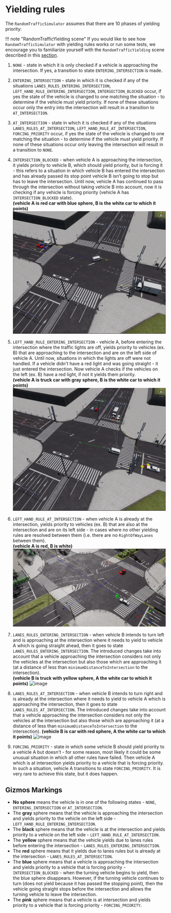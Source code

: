 # Yielding rules
The `RandomTrafficSimulator` assumes that there are 10 phases of yielding priority:

!!! note "RandomTrafficYielding scene"
    If you would like to see how `RandomTrafficSimulator` with yielding rules works or run some tests, we encourage you to familiarize yourself with the `RandomTrafficYielding` scene described in this [section](../../../ProjectGuide/Scenes/).

1. `NONE` - state in which it is only checked if a vehicle is approaching the intersection. If yes, a transition to state `ENTERING_INTERSECTION` is made.

1. `ENTERING_INTERSECTION` - state in which it is checked if any of the situations `LANES_RULES_ENTERING_INTERSECTION`, `LEFT_HAND_RULE_ENTERING_INTERSECTION`,  `INTERSECTION_BLOCKED`  occur, if yes the state of the vehicle is changed to one matching the situation - to determine if the vehicle must yield priority. If none of these situations occur only the entry into the intersection will result in a transition to `AT_INTERSECTION`.

1. `AT_INTERSECTION` - state in which it is checked if any of the situations `LANES_RULES_AT_INTERSECTION`, `LEFT_HAND_RULE_AT_INTERSECTION`,  `FORCING_PRIORITY`  occur, if yes the state of the vehicle is changed to one matching the situation - to determine if the vehicle must yield priority. If none of these situations occur only leaving the intersection will result in a transition to `NONE`.

1.  `INTERSECTION_BLOCKED` -  when vehicle A is approaching the intersection, it yields priority to vehicle B, which should yield priority, but is forcing it - this refers to a situation in which vehicle B has entered the intersection and has already passed its stop point vehicle B isn’t going to stop but has to leave the intersection. Until now, vehicle A has continued to pass through the intersection without taking vehicle B into account, now it is checking if any vehicle is forcing priority (vehicle A has `INTERSECTION_BLOCKED` state).
<br>**(vehicle A is red car with blue sphere, B is the white car to which it points)**
![image](INTERSECTION_BLOCKED.png)


1. `LEFT_HAND_RULE_ENTERING_INTERSECTION` -  vehicle A, before entering the intersection where the traffic lights are off, yields priority to vehicles (ex. B) that are approaching to the intersection and are on the left side of vehicle A. 
Until now, situations in which the lights are off were not handled. If a vehicle didn't have a red light and was going straight - it just entered the intersection. Now vehicle A checks if the vehicles on the left (ex. B) have a red light, if not it yields them priority.
<br>**(vehicle A is truck car with gray sphere, B is the white car to which it points)**
![image](LEFT_HAND_RULE_ENTERING_INTERSECTION.png)


1. `LEFT_HAND_RULE_AT_INTERSECTION` -  when vehicle A is already at the intersection, yields priority to vehicles (ex. B) that are also at the intersection and are on its left side - in cases where no other yielding rules are resolved between them (i.e. there are no `RightOfWayLanes` between them).
<br>**(vehicle A is red, B is white)**
![image](LEFT_HAND_RULE_AT_INTERSECTION.png)

1. `LANES_RULES_ENTERING_INTERSECTION` - when vehicle B intends to turn left and is approaching at the intersection where it needs to yield to vehicle A which is going straight ahead, then it goes to state `LANES_RULES_ENTERING_INTERSECTION`. The introduced changes take into account that a vehicle approaching the intersection considers not only the vehicles at the intersection but also those which are approaching it (at a distance of less than `minimumDistanceToIntersection` to the intersection).
<br>**(vehicle B is truck with yellow sphere, A the white car to which it points)**
![image](LANES_RULES_ENTERING_INTERSECTION.png)


1. `LANES_RULES_AT_INTERSECTION` - when vehicle B intends to turn right and is already at the intersection where it needs to yield to vehicle A which is approaching the intersection, then it goes to state `LANES_RULES_AT_INTERSECTION`. The introduced changes take into account that a vehicle approaching the intersection considers not only the vehicles at the intersection but also those which are approaching it (at a distance of less than `minimumDistanceToIntersection` to the intersection).
**(vehicle B is car with red sphere, A the white car to which it points)**
![image](LANES_RULES_AT_INTERSECTION.png)


1. `FORCING_PRIORITY` -  state in which some vehicle B should yield priority to a vehicle A but doesn't - for some reason, most likely it could be some unusual situation in which all other rules have failed. Then vehicle A which is at intersection yields priority to a vehicle that is forcing priority. In such a situation, vehicle A transitions to state `FORCING_PRIORITY`. It is very rare to achieve this state, but it does happen. 

## Gizmos Markings
- **No sphere** means the vehicle is in one of the following states - `NONE`, `ENTERING_INTERSECTION` or `AT_INTERSECTION`.
- The **gray** sphere means that the vehicle is approaching the intersection and yields priority to the vehicle on the left side - `LEFT_HAND_RULE_ENTERING_INTERSECTION`.
- The **black** sphere means that the vehicle is at the intersection and yields priority to a vehicle on the left side - `LEFT_HAND_RULE_AT_INTERSECTION`.
- The **yellow** sphere means that the vehicle yields due to lanes rules before entering the intersection - `LANES_RULES_ENTERING_INTERSECTION`. 
- The **red** sphere means that it yields due to lanes rules but is already at the intersection - `LANES_RULES_AT_INTERSECTION`.
- The **blue** sphere means that a vehicle is approaching the intersection and yields priority to a vehicle that is forcing priority - `INTERSECTION_BLOCKED` - when the turning vehicle begins to yield, then the blue sphere disappears. However, if the turning vehicle continues to turn (does not yield because it has passed the stopping point), then the vehicle going straight stops before the intersection and allows the turning vehicle to leave the intersection.
- The **pink** sphere means that a vehicle is at intersection and yields priority to a vehicle that is forcing priority - `FORCING_PRIORITY`.

